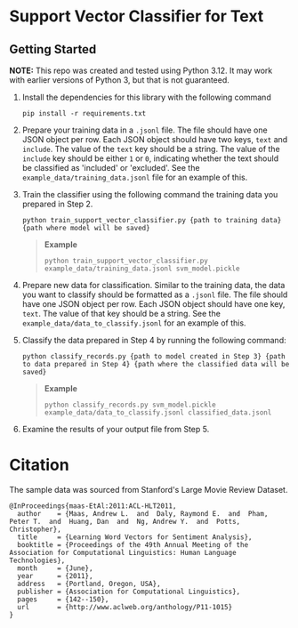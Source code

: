 # Support Vector Classifier for Text

## Getting Started
**NOTE:** This repo was created and tested using Python 3.12. It may work with earlier versions of Python 3, but that is not guaranteed.

1. Install the dependencies for this library with the following command

    ```pip install -r requirements.txt```

2. Prepare your training data in a `.jsonl` file. The file should have one JSON object per row. Each JSON object should have two keys, `text` and `include`. The value of the `text` key should be a string. The value of the `include` key should be either `1` or `0`, indicating whether the text should be classified as 'included' or 'excluded'. See the `example_data/training_data.jsonl` file for an example of this.

3. Train the classifier using the following command the training data you prepared in Step 2.

    ```python train_support_vector_classifier.py {path to training data} {path where model will be saved}```

    > **Example**
    > 
    > ```python train_support_vector_classifier.py example_data/training_data.jsonl svm_model.pickle```

4. Prepare new data for classification. Similar to the training data, the data you want to classify should be formatted as a `.jsonl` file. The file should have one JSON object per row. Each JSON object should have one key, `text`. The value of that key should be a string. See the `example_data/data_to_classify.jsonl` for an example of this.

5. Classify the data prepared in Step 4 by running the following command:

    ```python classify_records.py {path to model created in Step 3} {path to data prepared in Step 4} {path where the classified data will be saved}```

    > **Example**
    > 
    > ```python classify_records.py svm_model.pickle example_data/data_to_classify.jsonl classified_data.jsonl```
 
6. Examine the results of your output file from Step 5.

# Citation

The sample data was sourced from Stanford's Large Movie Review Dataset.

```
@InProceedings{maas-EtAl:2011:ACL-HLT2011,
  author    = {Maas, Andrew L.  and  Daly, Raymond E.  and  Pham, Peter T.  and  Huang, Dan  and  Ng, Andrew Y.  and  Potts, Christopher},
  title     = {Learning Word Vectors for Sentiment Analysis},
  booktitle = {Proceedings of the 49th Annual Meeting of the Association for Computational Linguistics: Human Language Technologies},
  month     = {June},
  year      = {2011},
  address   = {Portland, Oregon, USA},
  publisher = {Association for Computational Linguistics},
  pages     = {142--150},
  url       = {http://www.aclweb.org/anthology/P11-1015}
}
```
